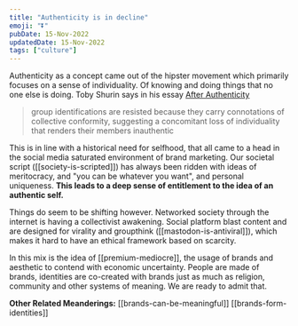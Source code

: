 ```yaml
---
title: "Authenticity is in decline"
emoji: "⏬"
pubDate: 15-Nov-2022
updatedDate: 15-Nov-2022
tags: ["culture"]
---
```


Authenticity as a concept came out of the hipster movement which primarily focuses on a sense of individuality. Of knowing and doing things that no one else is doing. Toby Shurin says in his essay [After Authenticity](https://subpixel.space/entries/after-authenticity/)

>group identifications are resisted because they carry connotations of collective conformity, suggesting a concomitant loss of individuality that renders their members inauthentic

This is in line with a historical need for selfhood, that all came to a head in the social media saturated environment of brand marketing. Our societal script ([[society-is-scripted]]) has always been ridden with ideas of meritocracy, and "you can be whatever you want", and personal uniqueness. **This leads to a deep sense of entitlement to the idea of an authentic self.**

Things do seem to be shifting however. Networked society through the internet is having a collectivist awakening. Social platform blast content and are designed for virality and groupthink ([[mastodon-is-antiviral]]), which makes it hard to have an ethical framework based on scarcity.

In this mix is the idea of [[premium-mediocre]], the usage of brands and aesthetic to contend with economic uncertainty. People are made of brands, identities are co-created with brands just as much as religion, community and other systems of meaning. We are ready to admit that.

**Other Related Meanderings:**
[[brands-can-be-meaningful]]
[[brands-form-identities]]